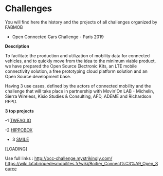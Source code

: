 # Challenges
You will find here the history and the projects of all challenges organized by FABMOB

- Open Connected Cars Challenge - Paris 2019

**Description**

To facilitate the production and utilization of mobility data for connected vehicles, and to quickly move from the idea to the minimum viable product, we have prepared the Open Source Electronic Kits, an LTE mobile connectivity solution, a free prototyping cloud platform solution and an Open Source development base.

Having 3 use cases, defined by the actors of connected mobility and the challenge that will take place in partnership with Movin'On LAB - Michelin, Sierra Wireless, Kisio Studies & Consulting, AFD, ADEME and Richardson RFPD.


**3 top projects**

-1 [TWEAG.IO](https://github.com/tweag/connectedcar) 

-2 [HIPPOBOX]()

 - 3 [SMILE]()

[LOADING]


Use full links :
  http://occ-challenge.mystrikingly.com/
  https://wiki.lafabriquedesmobilites.fr/wiki/Boitier_Connect%C3%A9_Open_Source
